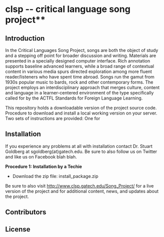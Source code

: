 # clsp -- critical language song project**

## Introduction
In the Critical Languages Song Project, songs are both the object of study and a stepping off point for broader discussion and writing. Materials are presented in a specially designed computer interface. Rich annotation supports baseline advanced learners, while a broad range of contextual content in various media spurs directed exploration among more fluent reader/listeners who have spent time abroad. Songs run the gamut from 1930s popular music to bards, rock and other contemporary forms. The project employs an interdisciplinary approach that merges culture, content and language in a learner-centered environment of the type specifically called for by the ACTFL Standards for Foreign Language Learning.

This repository holds a downloadable version of the project source code. Procedure to download and install a local working version on your server. Two sets of instructions are provided: One for 

## Installation
If you experience any problems at all with installation contact Dr. Stuart Goldberg at sgoldberg(at)gatech.edu. Be sure to also follow us on Twitter and like us on Facebook blah blah.

**Procedure 1: Installation by a Techie**
* Download the zip file: install_package.zip

Be sure to also visit http://www.clsp.gatech.edu/Song_Project/ for a live version of the project and for additional content, news, and updates about the project.

## Contributors

## License
